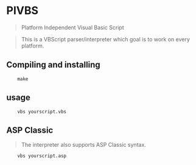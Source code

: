 # PIVBS
> Platform Independent Visual Basic Script

> This is a VBScript parser/interpreter which goal is to work
> on every platform.

## Compiling and installing
        
        make

## usage

        vbs yourscript.vbs

## ASP Classic
> The interpreter also supports ASP Classic syntax.

        vbs yourscript.asp
